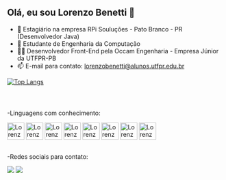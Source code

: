 ## Olá, eu sou Lorenzo Benetti 👋

- 🔭 Estagiário na empresa RPi Souluções - Pato Branco - PR (Desenvolvedor Java)
- 🌱 Estudante de Engenharia da Computação
- 👩‍💻 Desenvolvedor Front-End pela Occam Engenharia - Empresa Júnior da UTFPR-PB
- 📫 E-mail para contato: lorenzobenetti@alunos.utfpr.edu.br

[![Top Langs](https://github-readme-stats.vercel.app/api/top-langs/?username=anuraghazra&layout=donut)](https://github.com/anuraghazra/github-readme-stats)

<header>
  <link rel="stylesheet" type='text/css' href="https://cdn.jsdelivr.net/gh/devicons/devicon@latest/devicon.min.css" />
</header>

-Linguagens com conhecimento: 

<div style="display: inline_block">
  <img align="center" alt= "Lorenzo-C" height="40" width="40" src="https://cdn.jsdelivr.net/gh/devicons/devicon@latest/icons/c/c-original.svg" />
  <img align="center" alt= "Lorenzo-JS" height="40" width="40" src="https://cdn.jsdelivr.net/gh/devicons/devicon@latest/icons/javascript/javascript-plain.svg" />
  <img align="center" alt= "Lorenzo-HTML" height="40" width="40" src="https://cdn.jsdelivr.net/gh/devicons/devicon@latest/icons/html5/html5-original-wordmark.svg" />
  <img align="center" alt= "Lorenzo-JAVA" height="40" width="40" src="https://cdn.jsdelivr.net/gh/devicons/devicon@latest/icons/java/java-original-wordmark.svg" />
  <img align="center" alt= "Lorenzo-REACT" height="40" width="40" src="https://cdn.jsdelivr.net/gh/devicons/devicon@latest/icons/react/react-original-wordmark.svg" />
  <img align="center" alt= "Lorenzo-TS" height="40" width="40" src="https://cdn.jsdelivr.net/gh/devicons/devicon@latest/icons/typescript/typescript-original.svg" />
  <img align="center" alt= "Lorenzo-C" height="40" width="40" src="https://cdn.jsdelivr.net/gh/devicons/devicon@latest/icons/postgresql/postgresql-original-wordmark.svg" />
  <img align="center" alt= "Lorenzo-C" height="40" width="40" src="https://cdn.jsdelivr.net/gh/devicons/devicon@latest/icons/python/python-original.svg" />
</div> <br>

-Redes sociais para contato:
<div> 
  <a href = "https://www.instagram.com/lorenzo_bntti/" target = "_blank"><img src = "https://img.shields.io/badge/Instagram-E4405F?style=for-the-badge&logo=instagram&logoColor=white" target="_blank"></a>
  <a href = "https://www.linkedin.com/in/lorenzo-benetti-371a8728a/" target = "_blank"><img src = "https://img.shields.io/badge/LinkedIn-0077B5?style=for-the-badge&logo=linkedin&logoColor=white" target="_blank"></a>
</div>

